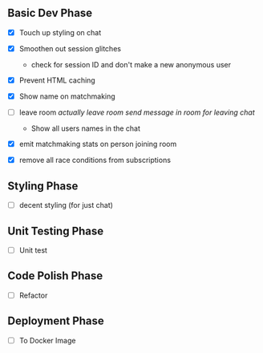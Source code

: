 ## Basic Dev Phase
- [x] Touch up styling on chat
- [x] Smoothen out session glitches
  * check for session ID and don't make a new anonymous user
- [x] Prevent HTML caching
- [x] Show name on matchmaking

- [ ] leave room
  *actually leave room*
  *send message in room for leaving chat*
  * Show all users names in the chat

- [x] emit matchmaking stats on person joining room
- [x] remove all race conditions from subscriptions


## Styling Phase
- [ ] decent styling (for just chat)

## Unit Testing Phase
- [ ] Unit test

## Code Polish Phase
- [ ] Refactor

## Deployment Phase
- [ ] To Docker Image
